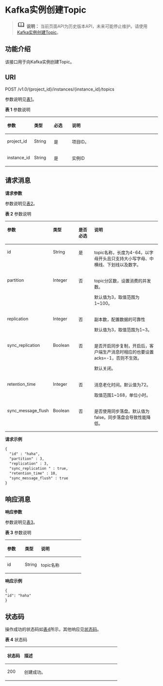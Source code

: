 # Kafka实例创建Topic<a name="kafka-api-180614001"></a>

>![](public_sys-resources/icon-note.gif) **说明：** 
>当前页面API为历史版本API，未来可能停止维护。请使用[Kafka实例创建Topic](Kafka实例创建Topic.md)。

## 功能介绍<a name="zh-cn_topic_0128036928_section281017251256"></a>

该接口用于向Kafka实例创建Topic。

## URI<a name="zh-cn_topic_0128036928_section133368463119"></a>

POST /v1.0/\{project\_id\}/instances/\{instance\_id\}/topics

参数说明见[表1](#zh-cn_topic_0128036928_table5338194611119)。

**表 1**  参数说明

<a name="zh-cn_topic_0128036928_table5338194611119"></a>
<table><thead align="left"><tr id="zh-cn_topic_0128036928_row84911646141118"><th class="cellrowborder" valign="top" width="16%" id="mcps1.2.5.1.1"><p id="zh-cn_topic_0128036928_p1449164691113"><a name="zh-cn_topic_0128036928_p1449164691113"></a><a name="zh-cn_topic_0128036928_p1449164691113"></a>参数</p>
</th>
<th class="cellrowborder" valign="top" width="13%" id="mcps1.2.5.1.2"><p id="zh-cn_topic_0128036928_p2491164601115"><a name="zh-cn_topic_0128036928_p2491164601115"></a><a name="zh-cn_topic_0128036928_p2491164601115"></a>类型</p>
</th>
<th class="cellrowborder" valign="top" width="12%" id="mcps1.2.5.1.3"><p id="zh-cn_topic_0128036928_p144911646191112"><a name="zh-cn_topic_0128036928_p144911646191112"></a><a name="zh-cn_topic_0128036928_p144911646191112"></a>必选</p>
</th>
<th class="cellrowborder" valign="top" width="59%" id="mcps1.2.5.1.4"><p id="zh-cn_topic_0128036928_p74911246171112"><a name="zh-cn_topic_0128036928_p74911246171112"></a><a name="zh-cn_topic_0128036928_p74911246171112"></a>说明</p>
</th>
</tr>
</thead>
<tbody><tr id="zh-cn_topic_0128036928_row144911946201115"><td class="cellrowborder" valign="top" width="16%" headers="mcps1.2.5.1.1 "><p id="zh-cn_topic_0128036928_p349174618112"><a name="zh-cn_topic_0128036928_p349174618112"></a><a name="zh-cn_topic_0128036928_p349174618112"></a>project_id</p>
</td>
<td class="cellrowborder" valign="top" width="13%" headers="mcps1.2.5.1.2 "><p id="zh-cn_topic_0128036928_p949114651114"><a name="zh-cn_topic_0128036928_p949114651114"></a><a name="zh-cn_topic_0128036928_p949114651114"></a>String</p>
</td>
<td class="cellrowborder" valign="top" width="12%" headers="mcps1.2.5.1.3 "><p id="zh-cn_topic_0128036928_p1949117464112"><a name="zh-cn_topic_0128036928_p1949117464112"></a><a name="zh-cn_topic_0128036928_p1949117464112"></a>是</p>
</td>
<td class="cellrowborder" valign="top" width="59%" headers="mcps1.2.5.1.4 "><p id="zh-cn_topic_0128036928_p849114621111"><a name="zh-cn_topic_0128036928_p849114621111"></a><a name="zh-cn_topic_0128036928_p849114621111"></a>项目ID。</p>
</td>
</tr>
<tr id="zh-cn_topic_0128036928_row54910467110"><td class="cellrowborder" valign="top" width="16%" headers="mcps1.2.5.1.1 "><p id="zh-cn_topic_0128036928_p6491174620116"><a name="zh-cn_topic_0128036928_p6491174620116"></a><a name="zh-cn_topic_0128036928_p6491174620116"></a>instance_id</p>
</td>
<td class="cellrowborder" valign="top" width="13%" headers="mcps1.2.5.1.2 "><p id="zh-cn_topic_0128036928_p2491184671114"><a name="zh-cn_topic_0128036928_p2491184671114"></a><a name="zh-cn_topic_0128036928_p2491184671114"></a>String</p>
</td>
<td class="cellrowborder" valign="top" width="12%" headers="mcps1.2.5.1.3 "><p id="zh-cn_topic_0128036928_p1549164610114"><a name="zh-cn_topic_0128036928_p1549164610114"></a><a name="zh-cn_topic_0128036928_p1549164610114"></a>是</p>
</td>
<td class="cellrowborder" valign="top" width="59%" headers="mcps1.2.5.1.4 "><p id="zh-cn_topic_0128036928_p3491144613110"><a name="zh-cn_topic_0128036928_p3491144613110"></a><a name="zh-cn_topic_0128036928_p3491144613110"></a>实例ID</p>
</td>
</tr>
</tbody>
</table>

## 请求消息<a name="zh-cn_topic_0128036928_section8345124651115"></a>

**请求参数**

参数说明见[表2](#zh-cn_topic_0128036928_table14347154691119)。

**表 2**  参数说明

<a name="zh-cn_topic_0128036928_table14347154691119"></a>
<table><thead align="left"><tr id="zh-cn_topic_0128036928_row154923465114"><th class="cellrowborder" valign="top" width="17%" id="mcps1.2.5.1.1"><p id="zh-cn_topic_0128036928_p204921146111112"><a name="zh-cn_topic_0128036928_p204921146111112"></a><a name="zh-cn_topic_0128036928_p204921146111112"></a>参数</p>
</th>
<th class="cellrowborder" valign="top" width="18%" id="mcps1.2.5.1.2"><p id="zh-cn_topic_0128036928_p13492104681119"><a name="zh-cn_topic_0128036928_p13492104681119"></a><a name="zh-cn_topic_0128036928_p13492104681119"></a>类型</p>
</th>
<th class="cellrowborder" valign="top" width="12%" id="mcps1.2.5.1.3"><p id="zh-cn_topic_0128036928_p13492124651111"><a name="zh-cn_topic_0128036928_p13492124651111"></a><a name="zh-cn_topic_0128036928_p13492124651111"></a>是否必选</p>
</th>
<th class="cellrowborder" valign="top" width="53%" id="mcps1.2.5.1.4"><p id="zh-cn_topic_0128036928_p9492154601120"><a name="zh-cn_topic_0128036928_p9492154601120"></a><a name="zh-cn_topic_0128036928_p9492154601120"></a>说明</p>
</th>
</tr>
</thead>
<tbody><tr id="zh-cn_topic_0128036928_row18492646191114"><td class="cellrowborder" valign="top" width="17%" headers="mcps1.2.5.1.1 "><p id="zh-cn_topic_0128036928_p749214615115"><a name="zh-cn_topic_0128036928_p749214615115"></a><a name="zh-cn_topic_0128036928_p749214615115"></a>id</p>
</td>
<td class="cellrowborder" valign="top" width="18%" headers="mcps1.2.5.1.2 "><p id="zh-cn_topic_0128036928_p449294631114"><a name="zh-cn_topic_0128036928_p449294631114"></a><a name="zh-cn_topic_0128036928_p449294631114"></a>String</p>
</td>
<td class="cellrowborder" valign="top" width="12%" headers="mcps1.2.5.1.3 "><p id="zh-cn_topic_0128036928_p16492846161110"><a name="zh-cn_topic_0128036928_p16492846161110"></a><a name="zh-cn_topic_0128036928_p16492846161110"></a>是</p>
</td>
<td class="cellrowborder" valign="top" width="53%" headers="mcps1.2.5.1.4 "><p id="zh-cn_topic_0128036928_p12492124681111"><a name="zh-cn_topic_0128036928_p12492124681111"></a><a name="zh-cn_topic_0128036928_p12492124681111"></a>topic名称，长度为4-64，以字母开头且只支持大小写字母、中横线、下划线以及数字。</p>
</td>
</tr>
<tr id="zh-cn_topic_0128036928_row1749224618119"><td class="cellrowborder" valign="top" width="17%" headers="mcps1.2.5.1.1 "><p id="zh-cn_topic_0128036928_p449224615114"><a name="zh-cn_topic_0128036928_p449224615114"></a><a name="zh-cn_topic_0128036928_p449224615114"></a>partition</p>
</td>
<td class="cellrowborder" valign="top" width="18%" headers="mcps1.2.5.1.2 "><p id="zh-cn_topic_0128036928_p164921446121117"><a name="zh-cn_topic_0128036928_p164921446121117"></a><a name="zh-cn_topic_0128036928_p164921446121117"></a>Integer</p>
</td>
<td class="cellrowborder" valign="top" width="12%" headers="mcps1.2.5.1.3 "><p id="zh-cn_topic_0128036928_p12492204613114"><a name="zh-cn_topic_0128036928_p12492204613114"></a><a name="zh-cn_topic_0128036928_p12492204613114"></a>否</p>
</td>
<td class="cellrowborder" valign="top" width="53%" headers="mcps1.2.5.1.4 "><p id="zh-cn_topic_0128036928_p9494846151117"><a name="zh-cn_topic_0128036928_p9494846151117"></a><a name="zh-cn_topic_0128036928_p9494846151117"></a>topic分区数，设置消费的并发数。</p>
<p id="zh-cn_topic_0128036928_p74941746121117"><a name="zh-cn_topic_0128036928_p74941746121117"></a><a name="zh-cn_topic_0128036928_p74941746121117"></a>默认值为3，取值范围为1~100。</p>
</td>
</tr>
<tr id="zh-cn_topic_0128036928_row3494346171114"><td class="cellrowborder" valign="top" width="17%" headers="mcps1.2.5.1.1 "><p id="zh-cn_topic_0128036928_p04947464119"><a name="zh-cn_topic_0128036928_p04947464119"></a><a name="zh-cn_topic_0128036928_p04947464119"></a>replication</p>
</td>
<td class="cellrowborder" valign="top" width="18%" headers="mcps1.2.5.1.2 "><p id="zh-cn_topic_0128036928_p154941346121115"><a name="zh-cn_topic_0128036928_p154941346121115"></a><a name="zh-cn_topic_0128036928_p154941346121115"></a>Integer</p>
</td>
<td class="cellrowborder" valign="top" width="12%" headers="mcps1.2.5.1.3 "><p id="zh-cn_topic_0128036928_p1449420463110"><a name="zh-cn_topic_0128036928_p1449420463110"></a><a name="zh-cn_topic_0128036928_p1449420463110"></a>否</p>
</td>
<td class="cellrowborder" valign="top" width="53%" headers="mcps1.2.5.1.4 "><p id="zh-cn_topic_0128036928_p1149414601112"><a name="zh-cn_topic_0128036928_p1149414601112"></a><a name="zh-cn_topic_0128036928_p1149414601112"></a>副本数，配置数据的可靠性</p>
<p id="zh-cn_topic_0128036928_p16494646181112"><a name="zh-cn_topic_0128036928_p16494646181112"></a><a name="zh-cn_topic_0128036928_p16494646181112"></a>默认值为3，取值范围为1~3。</p>
</td>
</tr>
<tr id="zh-cn_topic_0128036928_row5439123414418"><td class="cellrowborder" valign="top" width="17%" headers="mcps1.2.5.1.1 "><p id="zh-cn_topic_0128036928_p126894217446"><a name="zh-cn_topic_0128036928_p126894217446"></a><a name="zh-cn_topic_0128036928_p126894217446"></a>sync_replication</p>
</td>
<td class="cellrowborder" valign="top" width="18%" headers="mcps1.2.5.1.2 "><p id="zh-cn_topic_0128036928_p12681342184417"><a name="zh-cn_topic_0128036928_p12681342184417"></a><a name="zh-cn_topic_0128036928_p12681342184417"></a>Boolean</p>
</td>
<td class="cellrowborder" valign="top" width="12%" headers="mcps1.2.5.1.3 "><p id="zh-cn_topic_0128036928_p102687426440"><a name="zh-cn_topic_0128036928_p102687426440"></a><a name="zh-cn_topic_0128036928_p102687426440"></a>否</p>
</td>
<td class="cellrowborder" valign="top" width="53%" headers="mcps1.2.5.1.4 "><p id="zh-cn_topic_0128036928_p62689423441"><a name="zh-cn_topic_0128036928_p62689423441"></a><a name="zh-cn_topic_0128036928_p62689423441"></a>是否开启同步复制，开启后，客户端生产消息时相应的也要设置acks=-1，否则不生效。</p>
<p id="zh-cn_topic_0128036928_p192687429448"><a name="zh-cn_topic_0128036928_p192687429448"></a><a name="zh-cn_topic_0128036928_p192687429448"></a>默认关闭。</p>
</td>
</tr>
<tr id="zh-cn_topic_0128036928_row4494846201111"><td class="cellrowborder" valign="top" width="17%" headers="mcps1.2.5.1.1 "><p id="zh-cn_topic_0128036928_p6494134661119"><a name="zh-cn_topic_0128036928_p6494134661119"></a><a name="zh-cn_topic_0128036928_p6494134661119"></a>retention_time</p>
</td>
<td class="cellrowborder" valign="top" width="18%" headers="mcps1.2.5.1.2 "><p id="zh-cn_topic_0128036928_p194941446151118"><a name="zh-cn_topic_0128036928_p194941446151118"></a><a name="zh-cn_topic_0128036928_p194941446151118"></a>Integer</p>
</td>
<td class="cellrowborder" valign="top" width="12%" headers="mcps1.2.5.1.3 "><p id="zh-cn_topic_0128036928_p549413462117"><a name="zh-cn_topic_0128036928_p549413462117"></a><a name="zh-cn_topic_0128036928_p549413462117"></a>否</p>
</td>
<td class="cellrowborder" valign="top" width="53%" headers="mcps1.2.5.1.4 "><p id="zh-cn_topic_0128036928_p8494184661118"><a name="zh-cn_topic_0128036928_p8494184661118"></a><a name="zh-cn_topic_0128036928_p8494184661118"></a>消息老化时间。默认值为72。</p>
<p id="zh-cn_topic_0128036928_p12494546161116"><a name="zh-cn_topic_0128036928_p12494546161116"></a><a name="zh-cn_topic_0128036928_p12494546161116"></a>取值范围1~168，单位小时。</p>
</td>
</tr>
<tr id="zh-cn_topic_0128036928_row1049444651117"><td class="cellrowborder" valign="top" width="17%" headers="mcps1.2.5.1.1 "><p id="zh-cn_topic_0128036928_p114941646151117"><a name="zh-cn_topic_0128036928_p114941646151117"></a><a name="zh-cn_topic_0128036928_p114941646151117"></a>sync_message_flush</p>
</td>
<td class="cellrowborder" valign="top" width="18%" headers="mcps1.2.5.1.2 "><p id="zh-cn_topic_0128036928_p2049413469114"><a name="zh-cn_topic_0128036928_p2049413469114"></a><a name="zh-cn_topic_0128036928_p2049413469114"></a>Boolean</p>
</td>
<td class="cellrowborder" valign="top" width="12%" headers="mcps1.2.5.1.3 "><p id="zh-cn_topic_0128036928_p049494615110"><a name="zh-cn_topic_0128036928_p049494615110"></a><a name="zh-cn_topic_0128036928_p049494615110"></a>否</p>
</td>
<td class="cellrowborder" valign="top" width="53%" headers="mcps1.2.5.1.4 "><p id="zh-cn_topic_0128036928_p19494144617119"><a name="zh-cn_topic_0128036928_p19494144617119"></a><a name="zh-cn_topic_0128036928_p19494144617119"></a>是否使用同步落盘。默认值为false。同步落盘会导致性能降低。</p>
</td>
</tr>
</tbody>
</table>

**请求示例**

```
{
  "id" : "haha", 
  "partition" : 3, 
  "replication" : 3, 
  "sync_replication " : true, 
  "retention_time" : 10, 
  "sync_message_flush" : true
}
```

## 响应消息<a name="zh-cn_topic_0128036928_section837314461114"></a>

**响应参数**

参数说明见[表3](#zh-cn_topic_0128036928_table113758463117)。

**表 3**  参数说明

<a name="zh-cn_topic_0128036928_table113758463117"></a>
<table><thead align="left"><tr id="zh-cn_topic_0128036928_row049524619114"><th class="cellrowborder" valign="top" width="23.23%" id="mcps1.2.4.1.1"><p id="zh-cn_topic_0128036928_p154951446141113"><a name="zh-cn_topic_0128036928_p154951446141113"></a><a name="zh-cn_topic_0128036928_p154951446141113"></a>参数</p>
</th>
<th class="cellrowborder" valign="top" width="21.21%" id="mcps1.2.4.1.2"><p id="zh-cn_topic_0128036928_p9495174614117"><a name="zh-cn_topic_0128036928_p9495174614117"></a><a name="zh-cn_topic_0128036928_p9495174614117"></a>类型</p>
</th>
<th class="cellrowborder" valign="top" width="55.559999999999995%" id="mcps1.2.4.1.3"><p id="zh-cn_topic_0128036928_p949515469114"><a name="zh-cn_topic_0128036928_p949515469114"></a><a name="zh-cn_topic_0128036928_p949515469114"></a>说明</p>
</th>
</tr>
</thead>
<tbody><tr id="zh-cn_topic_0128036928_row16495194631111"><td class="cellrowborder" valign="top" width="23.23%" headers="mcps1.2.4.1.1 "><p id="zh-cn_topic_0128036928_p649554610116"><a name="zh-cn_topic_0128036928_p649554610116"></a><a name="zh-cn_topic_0128036928_p649554610116"></a>id</p>
</td>
<td class="cellrowborder" valign="top" width="21.21%" headers="mcps1.2.4.1.2 "><p id="zh-cn_topic_0128036928_p19495184671120"><a name="zh-cn_topic_0128036928_p19495184671120"></a><a name="zh-cn_topic_0128036928_p19495184671120"></a>String</p>
</td>
<td class="cellrowborder" valign="top" width="55.559999999999995%" headers="mcps1.2.4.1.3 "><p id="zh-cn_topic_0128036928_p44956464114"><a name="zh-cn_topic_0128036928_p44956464114"></a><a name="zh-cn_topic_0128036928_p44956464114"></a>topic名称</p>
</td>
</tr>
</tbody>
</table>

**响应示例**

```
{  
"id": "haha"
}
```

## 状态码<a name="zh-cn_topic_0128036928_section5381204691118"></a>

操作成功的状态码如[表4](#zh-cn_topic_0128036928_table4381154610118)所示，其他响应见[状态码](状态码.md)。

**表 4**  状态码

<a name="zh-cn_topic_0128036928_table4381154610118"></a>
<table><thead align="left"><tr id="zh-cn_topic_0128036928_row549534661115"><th class="cellrowborder" valign="top" width="15.15%" id="mcps1.2.3.1.1"><p id="zh-cn_topic_0128036928_p13495134691117"><a name="zh-cn_topic_0128036928_p13495134691117"></a><a name="zh-cn_topic_0128036928_p13495134691117"></a>状态码</p>
</th>
<th class="cellrowborder" valign="top" width="84.85000000000001%" id="mcps1.2.3.1.2"><p id="zh-cn_topic_0128036928_p11496174618117"><a name="zh-cn_topic_0128036928_p11496174618117"></a><a name="zh-cn_topic_0128036928_p11496174618117"></a>描述</p>
</th>
</tr>
</thead>
<tbody><tr id="zh-cn_topic_0128036928_row14965461118"><td class="cellrowborder" valign="top" width="15.15%" headers="mcps1.2.3.1.1 "><p id="zh-cn_topic_0128036928_p1449610463118"><a name="zh-cn_topic_0128036928_p1449610463118"></a><a name="zh-cn_topic_0128036928_p1449610463118"></a>200</p>
</td>
<td class="cellrowborder" valign="top" width="84.85000000000001%" headers="mcps1.2.3.1.2 "><p id="zh-cn_topic_0128036928_p14496204612119"><a name="zh-cn_topic_0128036928_p14496204612119"></a><a name="zh-cn_topic_0128036928_p14496204612119"></a>创建成功。</p>
</td>
</tr>
</tbody>
</table>

